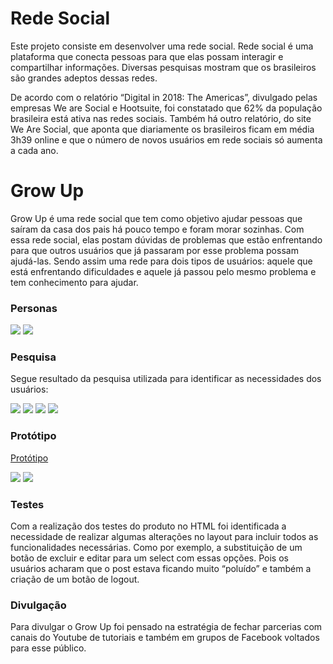 # Rede Social
<p>Este projeto consiste em desenvolver uma rede social.
Rede social é uma plataforma que conecta pessoas para que elas possam interagir e compartilhar informações. Diversas pesquisas mostram que os brasileiros são grandes adeptos dessas redes.</p>
<p>De acordo com o relatório “Digital in 2018: The Americas”, divulgado pelas empresas We are Social e Hootsuite, foi constatado que 62% da população brasileira está ativa nas redes sociais. Também há outro relatório, do site We Are Social, que aponta que diariamente os brasileiros ficam em média 3h39 online e que o número de novos usuários em rede sociais só aumenta a cada ano.</p>

# Grow Up
<p>Grow Up é uma rede social que tem como objetivo ajudar pessoas que saíram da casa dos pais há pouco tempo e foram morar sozinhas. Com essa rede social, elas postam dúvidas de problemas que estão enfrentando para que outros usuários que já passaram por esse problema possam ajudá-las. 
Sendo assim uma rede para dois tipos de usuários: aquele que está enfrentando dificuldades e aquele já passou pelo mesmo problema e tem conhecimento para ajudar.</p>

### Personas
![](public/assets/img/alessandra-persona.png)
![](public/assets/img/marcelo-persona.png)

### Pesquisa
<p>Segue resultado da pesquisa utilizada para identificar as necessidades dos usuários:</p>

![](public/assets/img/form-1.png)
![](public/assets/img/form-2.png)
![](public/assets/img/form-3.png)
![](public/assets/img/form-4.png)

### Protótipo
[Protótipo](https://www.figma.com/proto/UWwRd46Mawe9coHzOR4pb8kZ/Login?node-id=3%3A2&scaling=scale-down)

![](public/assets/img/prot-1.png)
![](public/assets/img/prot-2.png)

### Testes
<p>Com a realização dos testes do produto no HTML foi identificada a necessidade de realizar algumas alterações no layout para incluir todos as funcionalidades necessárias. Como por exemplo, a substituição de um botão de excluir e editar para um select com essas opções. Pois os usuários acharam que o post estava ficando muito “poluído” e também a criação de um botão de logout.</p>

### Divulgação
<p>Para divulgar o Grow Up foi pensado na estratégia de fechar parcerias com canais do Youtube de tutoriais e também em grupos de Facebook voltados para esse público.</p>
